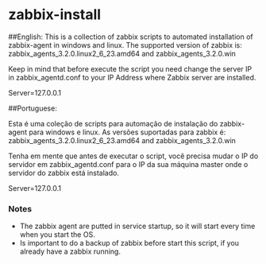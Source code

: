 # zabbix-install

##English:
This is a collection of zabbix scripts to automated installation of zabbix-agent in windows and linux.
The supported version of zabbix is: zabbix_agents_3.2.0.linux2_6_23.amd64 and zabbix_agents_3.2.0.win

Keep in mind that before execute the script you need change the server IP in zabbix_agentd.conf to your IP Address where Zabbix server are installed.

Server=127.0.0.1 

##Portuguese:

Esta é uma coleção de scripts para automação de instalação do zabbix-agent para windows e linux.
As versões suportadas para zabbix é: zabbix_agents_3.2.0.linux2_6_23.amd64 and zabbix_agents_3.2.0.win

Tenha em mente que antes de executar o script, você precisa mudar o IP do servidor em zabbix_agentd.conf para o IP da sua máquina master onde o servidor do zabbix está instalado.

Server=127.0.0.1


### Notes
  * The zabbix agent are putted in service startup, so it will start every time when you start the OS.
  * Is important to do a backup of zabbix before start this script, if you already have a zabbix running.
